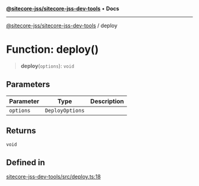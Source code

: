 [**@sitecore-jss/sitecore-jss-dev-tools**](../README.md) • **Docs**

***

[@sitecore-jss/sitecore-jss-dev-tools](../README.md) / deploy

# Function: deploy()

> **deploy**(`options`): `void`

## Parameters

| Parameter | Type | Description |
| ------ | ------ | ------ |
| `options` | `DeployOptions` |  |

## Returns

`void`

## Defined in

[sitecore-jss-dev-tools/src/deploy.ts:18](https://github.com/Sitecore/jss/blob/fe1d78ae02ea5d97f1dff80e45e93416079d4dc7/packages/sitecore-jss-dev-tools/src/deploy.ts#L18)
